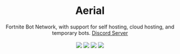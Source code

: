 <h1 align="center">Aerial</h1>
<p align="center">
Fortnite Bot Network, with support for self hosting, cloud hosting, and temporary bots. <a href="https://discord.gg/3pTbfzq">Discord Server</a>
<br><br>
<a href="https://www.python.org/downloads/"><img src="https://img.shields.io/badge/python-3.6%20%7C%203.7%20%7C%203.8-blue"></a>
<a href="https://aerial.now.sh"><img src="https://img.shields.io/github/workflow/status/andre4ik3/Aerial/Documentation?label=documentation"></a>
<a href="https://aerial.andre4ik3.dev"><img src="https://img.shields.io/github/workflow/status/andre4ik3/Aerial/Website?label=website"></a>
<a href="https://github.com/andre4ik3/Aerial/releases/"><img src="https://img.shields.io/github/workflow/status/andre4ik3/Aerial/Self Host?label=self%20host"></a>
</p>

